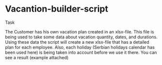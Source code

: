 # Vacantion-builder-script

Task

The Customer has his own vacation plan created in an xlsx-file. 
This file is being used to take some data about vacation quantity, dates, and durations.
Using these data the script will create a new xlsx-file that has a detailed plan for each employee.
Also, each holiday (Serbian holidays calendar has been used here) is being taken into account before we use it there. 
You can see a result (example attached)